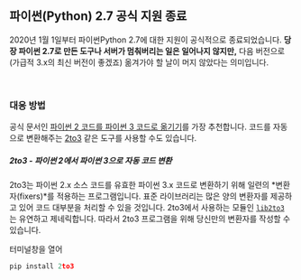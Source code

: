 ## 파이썬(Python) 2.7 공식 지원 종료

2020년 1월 1일부터 파이썬Python 2.7에 대한 지원이 공식적으로 종료되었습니다. **당장 파이썬 2.7로 만든 도구나 서버가 멈춰버리는 일은 일어나지 않지만,** 다음 버전으로 (가급적 3.x의 최신 버전이 좋겠죠) 옮겨가야 할 날이 머지 않았다는 의미입니다.

​    

### 대응 방법

공식 문서인 [파이썬 2 코드를 파이썬 3 코드로 옮기기](https://docs.python.org/3/howto/pyporting.html?fbclid=IwAR0TTKSsT-0V4js_4FaSRkx1ld0eRFi4yp8DEdYUjexyHHgJSOpx6biAkIQ)를 가장 추천합니다. 코드를 자동으로 변환해주는 [2to3](https://docs.python.org/ko/3/library/2to3.html) 같은 도구를 사용할 수도 있습니다.

##### 2to3 - 파이썬 2에서 파이썬 3으로 자동 코드 변환

2to3는 파이썬 2.x 소스 코드를 유효한 파이썬 3.x 코드로 변환하기 위해 일련의 *변환자(fixers)*를 적용하는 프로그램입니다. 표준 라이브러리는 많은 양의 변환자를 제공하고 있어 코드 대부분을 처리할 수 있을 것입니다. 2to3에서 사용하는 모듈인 [`lib2to3`](https://docs.python.org/ko/3/library/2to3.html#module-lib2to3) 는 유연하고 제네릭합니다. 따라서 2to3 프로그램을 위해 당신만의 변환자를 작성할 수 있습니다.

터미널창을 열어

```python
pip install 2to3
```



